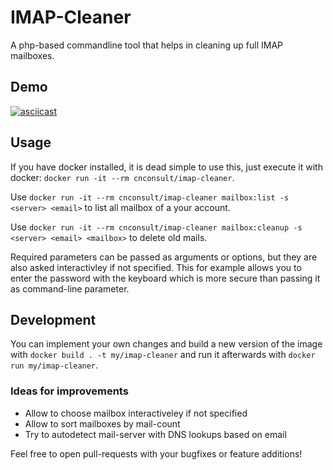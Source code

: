 # IMAP-Cleaner
A php-based commandline tool that helps in cleaning up full IMAP mailboxes.

## Demo
[![asciicast](https://asciinema.org/a/9fuKc7cVRiAYzzMNkWsFWiLhb.svg)](https://asciinema.org/a/9fuKc7cVRiAYzzMNkWsFWiLhb?autoplay=1&speed=1.5)

## Usage
If you have docker installed, it is dead simple to use this, just execute it with docker:
`docker run -it --rm cnconsult/imap-cleaner`.

Use `docker run -it --rm cnconsult/imap-cleaner mailbox:list -s <server> <email>` to list all mailbox of a your account.

Use `docker run -it --rm cnconsult/imap-cleaner mailbox:cleanup -s <server> <email> <mailbox>` to delete old mails.

Required parameters can be passed as arguments or options, but they are also asked interactivley if not specified.
This for example allows you to enter the password with the keyboard which is more secure than passing
it as command-line parameter.


## Development
You can implement your own changes and build a new version of the image with `docker build . -t my/imap-cleaner` and run
it afterwards with `docker run my/imap-cleaner`.

### Ideas for improvements
* Allow to choose mailbox interactiveley if not specified
* Allow to sort mailboxes by mail-count
* Try to autodetect mail-server with DNS lookups based on email

Feel free to open pull-requests with your bugfixes or feature additions!
